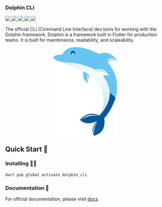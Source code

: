 
### Dolphin CLI

<a href="https://pub.dev/packages/dolphin_cli" target="_blank">
    <img src="https://img.shields.io/pub/v/dolphin_cli.svg?style=for-the-badge&label=pub&logo=dart"/> 
</a>
<a href="https://dolphin.goflutter.in/" target="_blank">
    <img src="https://img.shields.io/badge/starlight-d.svg?style=for-the-badge&label=Documentation&color=8f0595"/>
</a>
<a href="https://pub.dev/packages/dolphin_cli/score" target="_blank">
  <img src="https://img.shields.io/pub/likes/dolphin_cli.svg?style=for-the-badge&color=1e7b34&label=likes&labelColor=black"/>
  <img src="https://img.shields.io/pub/points/dolphin_cli?style=for-the-badge&color=0056b3&label=Points&labelColor=black"/>
</a>
<a href="https://github.com/rkishan516/dolphin_cli/stargazers" target="_blank">
  <img src="https://img.shields.io/github/stars/rkishan516/dolphin_cli.svg?style=for-the-badge&label=GitHub Stars&color=gold"/>
</a>

The official CLI (Command Line Interface) dev tools for working with the Dolphin framework. Dolphin is a framework built in Flutter for production teams. It is built for maintenance, readability, and scaleability. 
  
[<p align="center"><img src="https://raw.githubusercontent.com/rkishan516/dolphin_cli/main/docs/src/assets/logo.svg" align="center" width="200" /></p>](https://github.com/rkishan516/dolphin_cli)

## Quick Start 🚀

### Installing 🧑‍💻

```sh
dart pub global activate dolphin_cli
```

### Documentation 📝

For official documentation, please visit [docs](https://dolphin.goflutter.in/).